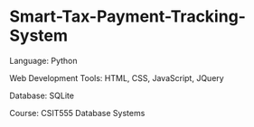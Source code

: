 # Smart-Tax-Payment-Tracking-System

Language: Python

Web Development Tools: HTML, CSS, JavaScript, JQuery

Database: SQLite

Course: CSIT555 Database Systems

